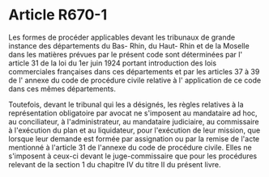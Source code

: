 # Article R670-1

Les formes de procéder applicables devant les tribunaux de grande instance des départements du Bas- Rhin, du Haut- Rhin et de la Moselle dans les matières prévues par le présent code sont déterminées par l' article 31 de la loi du 1er juin 1924 portant introduction des lois commerciales françaises dans ces départements et par les articles 37 à 39 de l' annexe du code de procédure civile relative à l' application de ce code dans ces mêmes départements.

Toutefois, devant le tribunal qui les a désignés, les règles relatives à la représentation obligatoire par avocat ne s'imposent au mandataire ad hoc, au conciliateur, à l'administrateur, au mandataire judiciaire, au commissaire à l'exécution du plan et au liquidateur, pour l'exécution de leur mission, que lorsque leur demande est formée par assignation ou par la remise de l'acte mentionné à l'article 31 de l'annexe du code de procédure civile. Elles ne s'imposent à ceux-ci devant le juge-commissaire que pour les procédures relevant de la section 1 du chapitre IV du titre II du présent livre.
